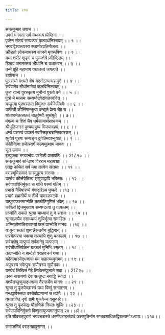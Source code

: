 ```yaml
---
title: २१७

---
```

सनत्कुमार उवाच ।।  
उक्तं भगवता सर्वं यथावत्परमेष्ठिना ।।  
पृष्टेन संशयं सम्यक्परं कृत्वार्थनिश्चयम् ।। १ ।।  
भगवद्विश्वरूपस्य स्थाणोरप्रतिमौजसः ।।  
क्रीडतो लोकनाथस्य कानने मृगरूपिणः ।। २ ।।  
यथा शरीरं शृङ्गं च पुण्यक्षेत्रे प्रतिष्ठितम् ।।  
हिताय जगतस्तत्र तीर्थानि च यथाभवन् ।। ३ ।।  
तन्मे ब्रूहि महाभाग यथातत्त्वं जगत्पते ।।  
ब्रह्मोवाच ।।  
पुलस्त्यो वक्ष्यते शेषं यदतोऽन्यन्महामुने ।। ४ ।।  
सर्वेषामेव तीर्थानामेषां फलविनिश्चयम् ।।  
कुरु राज्यं पुरस्कृत्य मुनीनां पुरतो वने ।। ५ ।।  
पुत्रो मे मत्समः सम्यग्वेदवेदांगतत्त्ववित् ।।  
यच्छ्रुत्वा पुरुषस्तात विमुक्तः सर्वकिल्बिषैः ।। ६ ।।  
यशस्वी कीर्त्तिमान्भूत्वा वन्द्यते प्रेत्य चेह च ।।  
श्रोतव्यमेतत्सततं चातुर्वर्ण्यैः सुसंयुतैः ।। ७।।  
मंगल्यं च शिवं चैव धर्मकामार्थसाधकम् ।।  
श्रीभूतिजननं पुण्यमायुष्यं विजयावहम् ।। ८ ।।  
धन्यं यशस्यं पापघ्नं स्वस्तिकृच्छान्तिकारकम् ।।  
श्रुत्वैवं पुरुषः सम्यङ्न दुर्गतिमवाप्नुयात् ।। ९ ।।  
कीर्तयित्वा व्रजेत्स्वर्गं कल्यमुत्थाय मानवः ।।  
सूत उवाच ।।  
इत्युक्त्वा भगवान्देवः परमेष्ठी प्रजापतिः ।। 217.१० ।।  
सनत्कुमारं सन्दिश्य विरराम महायशाः ।।  
एतद्वः कथितं सर्वं मया तत्त्वेन सत्तमाः ।। ११ ।।  
वराहभूमिसंवादं सारमुद्धृत्य सत्तमाः ।।  
यश्चैव कीर्त्तयेन्नित्यं शृणुयाद्वापि भक्तितः ।। १२ ।।  
सर्वपापविनिर्मुक्तः स याति परमां गतिम् ।।  
प्रभासे नैमिषारण्ये गंगाद्वारेऽथ पुष्करे ।।१३ ।।  
प्रयागे ब्रह्मतीर्थे च तीर्थे चामरकण्टके ।।  
यत्पुण्यफलमाप्नोति तत्कोटिगुणितं भवेत् ।। १४ ।।  
कपिलां द्विजमुख्याय सम्यग्दत्त्वा तु यत्फलम् ।।  
प्राप्नोति सकलं श्रुत्वा चाध्यायं तु न संशयः ।। १५ ।।  
श्रुत्वाऽस्यैव दशाध्यायं शुचिर्भूत्वा समाहितः ।।  
अग्निष्टोमातिरात्राभ्यां फलं प्राप्नोति मानवः ।।१६ ।।  
यः पुनः सततं शृण्वन्नैरन्तर्येण बुद्धिमान् ।।  
पारयेत्परया भक्त्या तस्यापि शृणु यत्फलम् ।। १७ ।।  
सर्वयज्ञेषु यत्पुण्यं सर्वदानेषु यत्फलम् ।।  
सर्वतीर्थाभिषेकेन यत्फलं मुनिभिः स्मृतम् ।। १८ ।।  
तत्प्राप्नोति न सन्देहो वराहवचनं यथा ।।  
यदेतत्पारयेद्भक्त्या मम माहात्म्यमुत्तमम् ।। १९ ।।  
अपुत्रस्य भवेत्पुत्रः सपौत्रस्य सुपौत्रकः ।।  
यस्येदं लिखितं गेहे तिष्ठेत्संपूज्यते सदा ।। 217.२० ।।  
तस्य नारायणो देवः सन्तुष्टः स्याद्धि सर्वदा ।।  
यश्चैतच्छृणुयाद्भक्त्या नैरन्तर्येण मानवः ।। २१ ।।  
श्रुत्वा तु पूजयेच्छास्त्रं यथा विष्णुं सनातनम् ।।  
गन्धपुष्पैस्तथा वस्त्रैर्ब्राह्मणानां च तर्पणैः ।। २२ ।।  
यथाशक्ति नृपो ग्रामैः पूजयेच्च वसुन्धरे।।  
श्रुत्वा तु पूजयेद्यः पौराणिकं नियतः शुचिः ।।२३ ।।  
सर्वपापविनिर्मुक्तो विष्णुसायुज्यमाप्नुयात् २४।।ॐ।।  
इति श्रीवराहपुराणे भगवच्छास्त्रे धरणीवराहसंवादे फलश्रुतिर्नाम सप्तदशाधिकद्विशततमोऽध्यायः।।२१७।।  
  
समाप्तमिदं वराहमहापुराणम् ।।